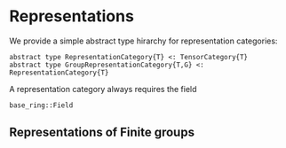 # Representations

We provide a simple abstract type hirarchy for representation categories:

```
abstract type RepresentationCategory{T} <: TensorCategory{T}
abstract type GroupRepresentationCategory{T,G} <: RepresentationCategory{T}
```

A representation category always requires the field

```
base_ring::Field
```

## Representations of Finite groups
